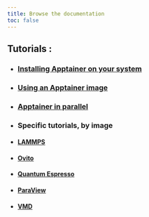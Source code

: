 ```yaml
---
title: Browse the documentation
toc: false
---
```




<h2>Tutorials :</h2> 

- <h3><a href="/en/documentation/install-apptainer/howto/">Installing Apptainer on your system</a></h3>

- <h3><a href="/en/documentation/use-apptainer-image/howto/">Using an Apptainer image</a></h3>

- <h3><a href="/en/documentation/apptainer-parallel/howto/">Apptainer in parallel</a></h3>

- <h3>Specific tutorials, by image</h3>

- <h4><a href="/en/documentation/by-container/lammps/">LAMMPS</a></h4>
- <h4><a href="/en/documentation/by-container/ovito/">Ovito</a></h4>
- <h4><a href="/en/documentation/by-container/quantum-espresso/">Quantum Espresso</a></h4>
- <h4><a href="/en/documentation/by-container/paraview/">ParaView</a></h4>
- <h4><a href="/en/documentation/by-container/vmd/">VMD</a></h4>